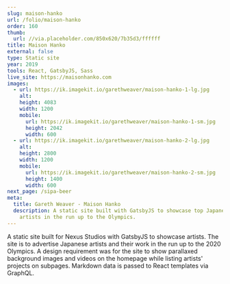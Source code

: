 ```yaml
---
slug: maison-hanko
url: /folio/maison-hanko
order: 160
thumb:
  url: //via.placeholder.com/850x620/7b35d3/ffffff
title: Maison Hanko
external: false
type: Static site
year: 2019
tools: React, GatsbyJS, Sass
live_site: https://maisonhanko.com
images:
  - url: https://ik.imagekit.io/garethweaver/maison-hanko-1-lg.jpg
    alt:
    height: 4083
    width: 1200
    mobile:
      url: https://ik.imagekit.io/garethweaver/maison-hanko-1-sm.jpg
      height: 2042
      width: 600
  - url: https://ik.imagekit.io/garethweaver/maison-hanko-2-lg.jpg
    alt:
    height: 2800
    width: 1200
    mobile:
      url: https://ik.imagekit.io/garethweaver/maison-hanko-2-sm.jpg
      height: 1400
      width: 600
next_page: /sipa-beer
meta:
  title: Gareth Weaver - Maison Hanko
  description: A static site built with GatsbyJS to showcase top Japanese
    artists in the run up to the Olympics.
---
```

A static site built for Nexus Studios with GatsbyJS to showcase artists.
The site is to advertise Japanese artists and their work in the run up to
the 2020 Olympics. A design requirement was for the site to show parallaxed
background images and videos on the homepage while listing artists' projects on
subpages. Markdown data is passed to React templates via GraphQL.
